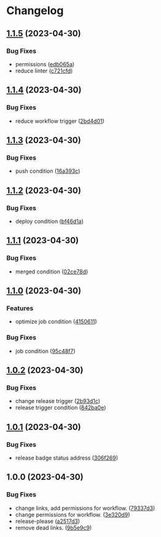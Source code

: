 # Changelog

## [1.1.5](https://github.com/mtngtnsh/jb-notes/compare/v1.1.4...v1.1.5) (2023-04-30)


### Bug Fixes

* permissions ([edb065a](https://github.com/mtngtnsh/jb-notes/commit/edb065ae635aa4c22b68a8709778d0d021c87feb))
* reduce linter ([c721cfd](https://github.com/mtngtnsh/jb-notes/commit/c721cfd1cedce939446f5c96d483789c926113cf))

## [1.1.4](https://github.com/mtngtnsh/jb-notes/compare/v1.1.3...v1.1.4) (2023-04-30)


### Bug Fixes

* reduce workflow trigger ([2bd4d01](https://github.com/mtngtnsh/jb-notes/commit/2bd4d01e7edd187179f1dc4eae37c469d9c63630))

## [1.1.3](https://github.com/mtngtnsh/jb-notes/compare/v1.1.2...v1.1.3) (2023-04-30)


### Bug Fixes

* push condition ([16a393c](https://github.com/mtngtnsh/jb-notes/commit/16a393cab4519c81eca5ab13020df015bc1e31db))

## [1.1.2](https://github.com/mtngtnsh/jb-notes/compare/v1.1.1...v1.1.2) (2023-04-30)


### Bug Fixes

* deploy condition ([bf46d1a](https://github.com/mtngtnsh/jb-notes/commit/bf46d1a6da0773d6c68041f3d5bebb53f03469f3))

## [1.1.1](https://github.com/mtngtnsh/jb-notes/compare/v1.1.0...v1.1.1) (2023-04-30)


### Bug Fixes

* merged condition ([02ce78d](https://github.com/mtngtnsh/jb-notes/commit/02ce78d871de61cf2cbf56918b38dd9c270b7ddf))

## [1.1.0](https://github.com/mtngtnsh/jb-notes/compare/v1.0.2...v1.1.0) (2023-04-30)


### Features

* optimize job condition ([4150611](https://github.com/mtngtnsh/jb-notes/commit/41506111521a32fe5dc0aeb12834d5b0c3878793))


### Bug Fixes

* job condition ([95c48f7](https://github.com/mtngtnsh/jb-notes/commit/95c48f78e166b4b616956c4d4c69bd5a3f25c9c4))

## [1.0.2](https://github.com/mtngtnsh/jb-notes/compare/v1.0.1...v1.0.2) (2023-04-30)


### Bug Fixes

* change release trigger ([2b93d1c](https://github.com/mtngtnsh/jb-notes/commit/2b93d1cf917560986f092e42e849ca112fa0aa4b))
* release trigger condition ([842ba0e](https://github.com/mtngtnsh/jb-notes/commit/842ba0e27f7fa0fa298b02a33c19dcd596710c8c))

## [1.0.1](https://github.com/mtngtnsh/jb-notes/compare/v1.0.0...v1.0.1) (2023-04-30)


### Bug Fixes

* release badge status address ([306f269](https://github.com/mtngtnsh/jb-notes/commit/306f269513162467f30ee30efadcd4ddd3e84166))

## 1.0.0 (2023-04-30)


### Bug Fixes

* change links, add permissions for workflow. ([79337d3](https://github.com/mtngtnsh/jb-notes/commit/79337d3aa7a9ad050b1de71e67deab5f524de3b0))
* change permissions for workflow. ([3e320d9](https://github.com/mtngtnsh/jb-notes/commit/3e320d98d3f4f130f46e5f5aeb8c2e207459811b))
* release-please ([a2517d3](https://github.com/mtngtnsh/jb-notes/commit/a2517d3c28756529bea04b5cbca3ce5ebda06f99))
* remove dead links. ([9b5e9c9](https://github.com/mtngtnsh/jb-notes/commit/9b5e9c960f658f29b729cf9a1a7dc29dc3b44c5c))
